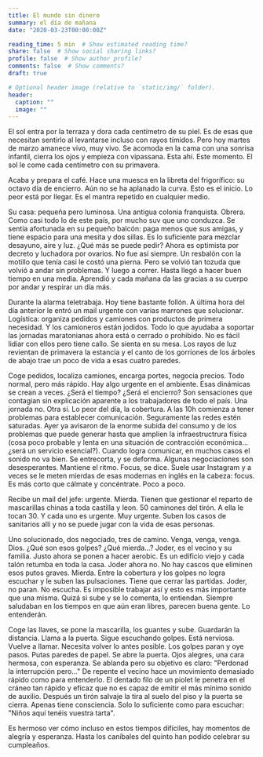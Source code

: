 ```yaml
---
title: El mundo sin dinero
summary: el día de mañana
date: "2020-03-23T00:00:00Z"

reading_time: 5 min  # Show estimated reading time?
share: false  # Show social sharing links?
profile: false  # Show author profile?
comments: false  # Show comments?
draft: true

# Optional header image (relative to `static/img/` folder).
header:
  caption: ""
  image: ""
---
```

El sol entra por la terraza y dora cada centímetro de su piel. Es de esas que necesitan sentirlo al levantarse incluso con rayos tímidos. Pero hoy martes de marzo amanece vivo, muy vivo. Se acomoda en la cama con una sonrisa infantil, cierra los ojos y empieza con vipassana. Esta ahí. Este momento. El sol le come cada centímetro con su primavera.

Acaba y prepara el café. Hace una muesca en la libreta del frigorífico: su octavo día de encierro. Aún no se ha aplanado la curva. Esto es el inicio. Lo peor está por llegar. Es el mantra repetido en cualquier medio.

Su casa: pequeña pero luminosa. Una antigua colonia franquista. Obrera. Como casi todo lo de este país, por mucho suv que uno conduzca. Se sentía afortunada en su pequeño balcón: paga menos que sus amigas, y tiene espacio para una mesita y dos sillas. Es lo suficiente para mezclar desayuno, aire y luz. ¿Qué más se puede pedir? Ahora es optimista por decreto y luchadora por ovarios. No fue así siempre. Un resbalón con la motillo que tenía casi le costó una pierna. Pero se volvió tan tozuda que volvió a andar sin problemas. Y luego a correr. Hasta llegó a hacer buen tiempo en una media. Aprendió y cada mañana da las gracias a su cuerpo por andar y respirar un día más.

Durante la alarma teletrabaja. Hoy tiene bastante follón. A última hora del día anterior le entró un mail urgente con varias marrones que solucionar. Logística: organiza pedidos y camiones con productos de primera necesidad. Y los camioneros están jodidos. Todo lo que ayudaba a soportar las jornadas maratonianas ahora está o cerrado o prohibido. No es fácil lidiar con ellos pero tiene callo. Se sienta en su mesa. Los rayos de luz revientan de primavera la estancia y el canto de los gorriones de los árboles de abajo trae un poco de vida a esas cuatro paredes.

Coge pedidos, localiza camiones, encarga portes, negocia precios. Todo normal, pero más rápido. Hay algo urgente en el ambiente. Esas dinámicas se crean a veces. ¿Será el tiempo? ¿Será el encierro? Son sensaciones que contagian sin explicación aparente a los trabajadores de todo el país. Una jornada no. Otra sí. Lo peor del día, la cobertura. A las 10h comienza a tener problemas para establecer comunicación. Seguramente las redes estén saturadas. Ayer ya avisaron de la enorme subida del consumo y de los problemas que puede generar hasta que amplien la infraestructrura física (cosa poco probable y lenta en una situación de contracción económica...¿será un servicio esencial?). Cuando logra comunicar, en muchos casos el sonido no va bien. Se entrecorta, y se deforma. Algunas negociaciones son desesperantes. Mantiene el ritmo. Focus, se dice. Suele usar Instagram y a veces se le meten mierdas de esas modernas en inglés en la cabeza: focus. Es más corto que cálmate y concéntrate. Poco a poco.

Recibe un mail del jefe: urgente. Mierda. Tienen que gestionar el reparto de mascarillas chinas a toda castilla y leon. 50 caminones del tirón. A ella le tocan 30. Y cada uno es urgente. Muy urgente. Suben los casos de sanitarios allí y no se puede jugar con la vida de esas personas.

Uno solucionado, dos negociado, tres de camino. Venga, venga, venga. Dios. ¿Qué son esos golpes? ¿Qué mierda...? Joder, es el vecino y su familia. Justo ahora se ponen a hacer aerobic. Es un edificio viejo y cada talón retumba en toda la casa. Joder ahora no. No hay cascos que eliminen esos putos graves. Mierda. Entre la cobertura y los golpes no logra escuchar y le suben las pulsaciones. Tiene que cerrar las partidas. Joder, no paran. No escucha. Es imposible trabajar así y esto es más importante que una misma. Quizá si sube y se lo comenta, lo entiendan. Siempre saludaban en los tiempos en que aún eran libres, parecen buena gente. Lo entenderán.

Coge las llaves, se pone la mascarilla, los guantes y sube. Guardarán la distancia. Llama a la puerta. Sigue escuchando golpes. Está nerviosa. Vuelve a llamar. Necesita volver lo antes posible. Los golpes paran y oye pasos. Putas paredes de papel. Se abre la puerta. Ojos alegres, una cara hermosa, con esperanza. Se ablanda pero su objetivo es claro: "Perdonad la interrupción pero..." De repente el vecino hace un movimiento demasiado rápido como para entenderlo. El dentado filo de un piolet le penetra en el cráneo tan rápido y eficaz que no es capaz de emitir el más mínimo sonido de auxilio. Después un tirón salvaje la tira al suelo del piso y la puerta se cierra. Apenas tiene consciencia. Solo lo suficiente como para escuchar: "Niños aquí tenéis vuestra tarta".

Es hermoso ver cómo incluso en estos tiempos difíciles, hay momentos de alegría y esperanza. Hasta los caníbales del quinto han podido celebrar su cumpleaños.
